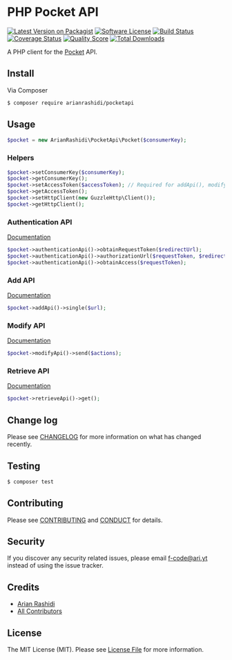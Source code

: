 # PHP Pocket API

[![Latest Version on Packagist][ico-version]][link-packagist]
[![Software License][ico-license]](LICENSE.md)
[![Build Status][ico-travis]][link-travis]
[![Coverage Status][ico-scrutinizer]][link-scrutinizer]
[![Quality Score][ico-code-quality]][link-code-quality]
[![Total Downloads][ico-downloads]][link-downloads]

A PHP client for the [Pocket](https://getpocket.com) API.

## Install

Via Composer

``` bash
$ composer require arianrashidi/pocketapi
```

## Usage

``` php
$pocket = new ArianRashidi\PocketApi\Pocket($consumerKey);
```

### Helpers
``` php
$pocket->setConsumerKey($consumerKey);
$pocket->getConsumerKey();
$pocket->setAccessToken($accessToken); // Required for addApi(), modifyApi() and retrieveApi().
$pocket->getAccessToken();
$pocket->setHttpClient(new GuzzleHttp\Client());
$pocket->getHttpClient();
```

### Authentication API
[Documentation](https://getpocket.com/developer/docs/authentication)

``` php
$pocket->authenticationApi()->obtainRequestToken($redirectUrl);
$pocket->authenticationApi()->authorizationUrl($requestToken, $redirectUrl);
$pocket->authenticationApi()->obtainAccess($requestToken);
```

### Add API
[Documentation](https://getpocket.com/developer/docs/v3/add)

``` php
$pocket->addApi()->single($url);
```

### Modify API
[Documentation](https://getpocket.com/developer/docs/v3/modify)

``` php
$pocket->modifyApi()->send($actions);
```

### Retrieve API
[Documentation](https://getpocket.com/developer/docs/v3/retrieve)

``` php
$pocket->retrieveApi()->get();
```

## Change log

Please see [CHANGELOG](CHANGELOG.md) for more information on what has changed recently.

## Testing

``` bash
$ composer test
```

## Contributing

Please see [CONTRIBUTING](CONTRIBUTING.md) and [CONDUCT](CONDUCT.md) for details.

## Security

If you discover any security related issues, please email f-code@ari.yt instead of using the issue tracker.

## Credits

- [Arian Rashidi][link-author]
- [All Contributors][link-contributors]

## License

The MIT License (MIT). Please see [License File](LICENSE.md) for more information.

[ico-version]: https://img.shields.io/packagist/v/arianrashidi/pocketapi.svg?style=flat-square
[ico-license]: https://img.shields.io/badge/license-MIT-brightgreen.svg?style=flat-square
[ico-travis]: https://img.shields.io/travis/arianrashidi/pocketapi/master.svg?style=flat-square
[ico-scrutinizer]: https://img.shields.io/scrutinizer/coverage/g/arianrashidi/pocketapi.svg?style=flat-square
[ico-code-quality]: https://img.shields.io/scrutinizer/g/arianrashidi/pocketapi.svg?style=flat-square
[ico-downloads]: https://img.shields.io/packagist/dt/arianrashidi/pocketapi.svg?style=flat-square

[link-packagist]: https://packagist.org/packages/arianrashidi/pocketapi
[link-travis]: https://travis-ci.org/arianrashidi/pocketapi
[link-scrutinizer]: https://scrutinizer-ci.com/g/arianrashidi/pocketapi/code-structure
[link-code-quality]: https://scrutinizer-ci.com/g/arianrashidi/pocketapi
[link-downloads]: https://packagist.org/packages/arianrashidi/pocketapi
[link-author]: https://ari.yt
[link-contributors]: ../../contributors

